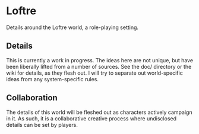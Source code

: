 Loftre
======

Details around the Loftre world, a role-playing setting.

Details
-------

This is currently a work in progress. The ideas here are not unique, but have been liberally lifted from a number of sources. See the doc/ directory or the wiki for details, as they flesh out. I will try to separate out world-specific ideas from any system-specific rules.

Collaboration
-------------

The details of this world will be fleshed out as characters actively campaign in it. As such, it is a collaborative creative process where undisclosed details can be set by players.
